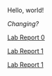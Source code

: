 Hello, world!

_Changing?_

[Lab Report 0](https://spriteson.github.io/cse15l-lab-reports/lab-report-1-week-0.html)

[Lab Report 1](https://spriteson.github.io/cse15l-lab-reports/lab-report-1-week-1.html)

[Lab Report 1](https://spriteson.github.io/cse15l-lab-reports/lab-report-2-week-3.html)
